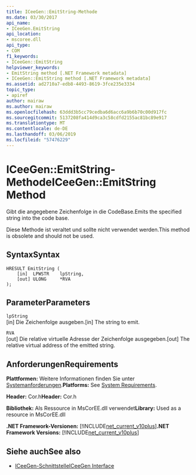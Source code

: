 ```yaml
---
title: ICeeGen::EmitString-Methode
ms.date: 03/30/2017
api_name:
- ICeeGen.EmitString
api_location:
- mscoree.dll
api_type:
- COM
f1_keywords:
- ICeeGen::EmitString
helpviewer_keywords:
- EmitString method [.NET Framework metadata]
- ICeeGen::EmitString method [.NET Framework metadata]
ms.assetid: ad2710a7-edb8-4493-8619-3fce235e3334
topic_type:
- apiref
author: mairaw
ms.author: mairaw
ms.openlocfilehash: 63ddd3b5cc79cedba6d6acc6a9b6b70c00d917fc
ms.sourcegitcommit: 5137208fa414d9ca3c58cdfd2155ac81bc89e917
ms.translationtype: MT
ms.contentlocale: de-DE
ms.lasthandoff: 03/06/2019
ms.locfileid: "57476229"
---
```

# <a name="iceegenemitstring-method"></a><span data-ttu-id="673d5-102">ICeeGen::EmitString-Methode</span><span class="sxs-lookup"><span data-stu-id="673d5-102">ICeeGen::EmitString Method</span></span>
<span data-ttu-id="673d5-103">Gibt die angegebene Zeichenfolge in die CodeBase.</span><span class="sxs-lookup"><span data-stu-id="673d5-103">Emits the specified string into the code base.</span></span>  
  
 <span data-ttu-id="673d5-104">Diese Methode ist veraltet und sollte nicht verwendet werden.</span><span class="sxs-lookup"><span data-stu-id="673d5-104">This method is obsolete and should not be used.</span></span>  
  
## <a name="syntax"></a><span data-ttu-id="673d5-105">Syntax</span><span class="sxs-lookup"><span data-stu-id="673d5-105">Syntax</span></span>  
  
```  
HRESULT EmitString (  
    [in]  LPWSTR    lpString,  
    [out] ULONG     *RVA  
);  
```  
  
## <a name="parameters"></a><span data-ttu-id="673d5-106">Parameter</span><span class="sxs-lookup"><span data-stu-id="673d5-106">Parameters</span></span>  
 `lpString`  
 <span data-ttu-id="673d5-107">[in] Die Zeichenfolge ausgeben.</span><span class="sxs-lookup"><span data-stu-id="673d5-107">[in] The string to emit.</span></span>  
  
 `RVA`  
 <span data-ttu-id="673d5-108">[out] Die relative virtuelle Adresse der Zeichenfolge ausgegeben.</span><span class="sxs-lookup"><span data-stu-id="673d5-108">[out] The relative virtual address of the emitted string.</span></span>  
  
## <a name="requirements"></a><span data-ttu-id="673d5-109">Anforderungen</span><span class="sxs-lookup"><span data-stu-id="673d5-109">Requirements</span></span>  
 <span data-ttu-id="673d5-110">**Plattformen:** Weitere Informationen finden Sie unter [Systemanforderungen](../../../../docs/framework/get-started/system-requirements.md).</span><span class="sxs-lookup"><span data-stu-id="673d5-110">**Platforms:** See [System Requirements](../../../../docs/framework/get-started/system-requirements.md).</span></span>  
  
 <span data-ttu-id="673d5-111">**Header:** Cor.h</span><span class="sxs-lookup"><span data-stu-id="673d5-111">**Header:** Cor.h</span></span>  
  
 <span data-ttu-id="673d5-112">**Bibliothek:** Als Ressource in MsCorEE.dll verwendet</span><span class="sxs-lookup"><span data-stu-id="673d5-112">**Library:** Used as a resource in MsCorEE.dll</span></span>  
  
 <span data-ttu-id="673d5-113">**.NET Framework-Versionen:** [!INCLUDE[net_current_v10plus](../../../../includes/net-current-v10plus-md.md)]</span><span class="sxs-lookup"><span data-stu-id="673d5-113">**.NET Framework Versions:** [!INCLUDE[net_current_v10plus](../../../../includes/net-current-v10plus-md.md)]</span></span>  
  
## <a name="see-also"></a><span data-ttu-id="673d5-114">Siehe auch</span><span class="sxs-lookup"><span data-stu-id="673d5-114">See also</span></span>
- [<span data-ttu-id="673d5-115">ICeeGen-Schnittstelle</span><span class="sxs-lookup"><span data-stu-id="673d5-115">ICeeGen Interface</span></span>](../../../../docs/framework/unmanaged-api/metadata/iceegen-interface.md)

